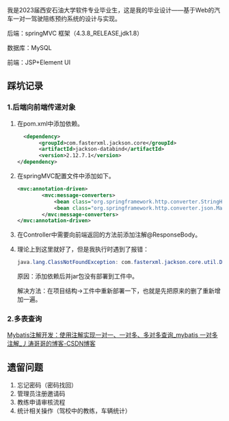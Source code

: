 我是2023届西安石油大学软件专业毕业生，这是我的毕业设计——基于Web的汽车一对一驾驶陪练预约系统的设计与实现。

后端：springMVC 框架（4.3.8_RELEASE,jdk1.8）

数据库：MySQL

前端：JSP+Element UI



## 踩坑记录

### 1.后端向前端传递对象

1. 在pom.xml中添加依赖。

   ```xml
     <dependency>
          <groupId>com.fasterxml.jackson.core</groupId>
          <artifactId>jackson-databind</artifactId>
          <version>2.12.7.1</version>
   </dependency>
   ```

   

2. 在springMVC配置文件中添加如下。

   ```xml
   <mvc:annotation-driven>
           <mvc:message-converters>
               <bean class="org.springframework.http.converter.StringHttpMessageConverter"/>
               <bean class="org.springframework.http.converter.json.MappingJackson2HttpMessageConverter"/>
           </mvc:message-converters>
   </mvc:annotation-driven>
   ```

3. 在Controller中需要向前端返回的方法前添加注解@ResponseBody。

4. 理论上到这里就好了，但是我执行时遇到了报错：

   ```java
   java.lang.ClassNotFoundException: com.fasterxml.jackson.core.util.DefaultPrettyPrinter$Indenter
   ```

   原因：添加依赖后并jar包没有部署到工件中。

   解决方法：在项目结构->工件中重新部署一下，也就是先把原来的删了重新增加一遍。

### 2.多表查询

[Mybatis注解开发：使用注解实现一对一、一对多、多对多查询_mybatis 一对多 注解_丿涛哥哥的博客-CSDN博客](https://blog.csdn.net/qq_37829947/article/details/117229334)

## 遗留问题

1. 忘记密码（密码找回）
2. 管理员注册邀请码
3. 教练申请审核流程
4. 统计相关操作（驾校中的教练，车辆统计）